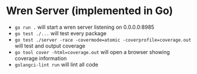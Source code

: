 # Wren Server (implemented in Go)

* `go run .` will start a wren server listening on 0.0.0.0:8985
* `go test ./...` will test every package
* `go test ./server -race -covermode=atomic -coverprofile=coverage.out` will test and output coverage
* `go tool cover -html=coverage.out` will open a browser showing coverage information
* `golangci-lint run` will lint all code